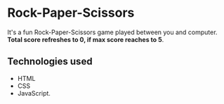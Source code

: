 # Rock-Paper-Scissors
It's a fun Rock-Paper-Scissors game played between you and computer. **Total score refreshes to 0, if max score reaches to 5**. 

## Technologies used
* HTML
* CSS
* JavaScript.
